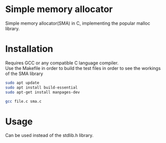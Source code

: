 # Simple memory allocator

Simple memory allocator(SMA) in C, implementing the popular malloc library.  

# Installation
Requires GCC or any compatible C language compiler.  
Use the Makefile in order to build the test files in order to see the workings of the SMA library  
```bash
sudo apt update
sudo apt install build-essential
sudo apt-get install manpages-dev
```

```bash
gcc file.c sma.c
```

# Usage
Can be used instead of the stdlib.h library.